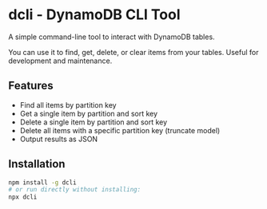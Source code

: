 # dcli - DynamoDB CLI Tool

A simple command-line tool to interact with DynamoDB tables.

You can use it to find, get, delete, or clear items from your tables. Useful for development and maintenance.

## Features

- Find all items by partition key
- Get a single item by partition and sort key
- Delete a single item by partition and sort key
- Delete all items with a specific partition key (truncate model)
- Output results as JSON

## Installation

```bash
npm install -g dcli
# or run directly without installing:
npx dcli
```
